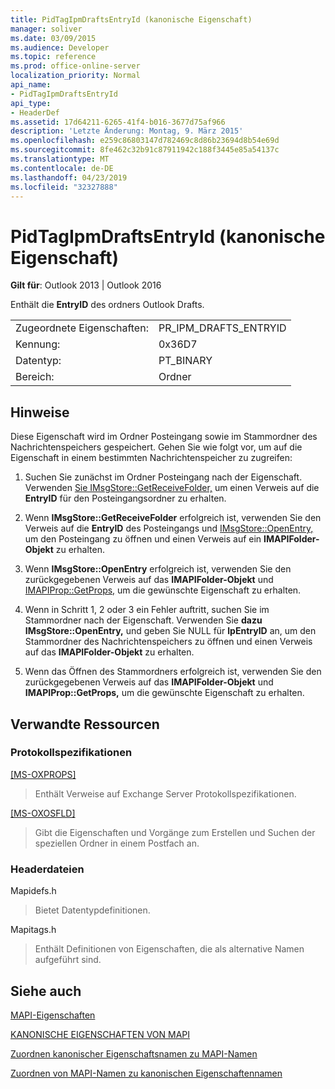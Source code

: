 ```yaml
---
title: PidTagIpmDraftsEntryId (kanonische Eigenschaft)
manager: soliver
ms.date: 03/09/2015
ms.audience: Developer
ms.topic: reference
ms.prod: office-online-server
localization_priority: Normal
api_name:
- PidTagIpmDraftsEntryId
api_type:
- HeaderDef
ms.assetid: 17d64211-6265-41f4-b016-3677d75af966
description: 'Letzte Änderung: Montag, 9. März 2015'
ms.openlocfilehash: e259c86803147d782469c8d86b23694d8b54e69d
ms.sourcegitcommit: 8fe462c32b91c87911942c188f3445e85a54137c
ms.translationtype: MT
ms.contentlocale: de-DE
ms.lasthandoff: 04/23/2019
ms.locfileid: "32327888"
---
```

# <a name="pidtagipmdraftsentryid-canonical-property"></a>PidTagIpmDraftsEntryId (kanonische Eigenschaft)

  
  
**Gilt für**: Outlook 2013 | Outlook 2016 
  
Enthält die **EntryID** des ordners Outlook Drafts. 
  
|||
|:-----|:-----|
|Zugeordnete Eigenschaften:  <br/> |PR_IPM_DRAFTS_ENTRYID  <br/> |
|Kennung:  <br/> |0x36D7  <br/> |
|Datentyp:  <br/> |PT_BINARY  <br/> |
|Bereich:  <br/> |Ordner  <br/> |
   
## <a name="remarks"></a>Hinweise

Diese Eigenschaft wird im Ordner Posteingang sowie im Stammordner des Nachrichtenspeichers gespeichert. Gehen Sie wie folgt vor, um auf die Eigenschaft in einem bestimmten Nachrichtenspeicher zu zugreifen: 
  
1. Suchen Sie zunächst im Ordner Posteingang nach der Eigenschaft. Verwenden [Sie IMsgStore::GetReceiveFolder,](imsgstore-getreceivefolder.md) um einen Verweis auf die **EntryID** für den Posteingangsordner zu erhalten. 
    
2. Wenn **IMsgStore::GetReceiveFolder** erfolgreich ist, verwenden Sie den Verweis auf die **EntryID** des Posteingangs und [IMsgStore::OpenEntry,](imsgstore-openentry.md) um den Posteingang zu öffnen und einen Verweis auf ein **IMAPIFolder-Objekt** zu erhalten. 
    
3. Wenn **IMsgStore::OpenEntry** erfolgreich ist, verwenden Sie den zurückgegebenen Verweis auf das **IMAPIFolder-Objekt** und [IMAPIProp::GetProps,](imapiprop-getprops.md) um die gewünschte Eigenschaft zu erhalten. 
    
4. Wenn in Schritt 1, 2 oder 3 ein Fehler auftritt, suchen Sie im Stammordner nach der Eigenschaft. Verwenden Sie **dazu IMsgStore::OpenEntry,** und geben Sie NULL für **lpEntryID** an, um den Stammordner des Nachrichtenspeichers zu öffnen und einen Verweis auf das **IMAPIFolder-Objekt** zu erhalten. 
    
5. Wenn das Öffnen des Stammordners erfolgreich ist, verwenden Sie den zurückgegebenen Verweis auf das **IMAPIFolder-Objekt** und **IMAPIProp::GetProps,** um die gewünschte Eigenschaft zu erhalten. 
    
## <a name="related-resources"></a>Verwandte Ressourcen

### <a name="protocol-specifications"></a>Protokollspezifikationen

[[MS-OXPROPS]](https://msdn.microsoft.com/library/f6ab1613-aefe-447d-a49c-18217230b148%28Office.15%29.aspx)
  
> Enthält Verweise auf Exchange Server Protokollspezifikationen.
    
[[MS-OXOSFLD]](https://msdn.microsoft.com/library/a60e9c16-2ba8-424b-b60c-385a8a2837cb%28Office.15%29.aspx)
  
> Gibt die Eigenschaften und Vorgänge zum Erstellen und Suchen der speziellen Ordner in einem Postfach an.
    
### <a name="header-files"></a>Headerdateien

Mapidefs.h
  
> Bietet Datentypdefinitionen.
    
Mapitags.h
  
> Enthält Definitionen von Eigenschaften, die als alternative Namen aufgeführt sind.
    
## <a name="see-also"></a>Siehe auch



[MAPI-Eigenschaften](mapi-properties.md)
  
[KANONISCHE EIGENSCHAFTEN VON MAPI](mapi-canonical-properties.md)
  
[Zuordnen kanonischer Eigenschaftsnamen zu MAPI-Namen](mapping-canonical-property-names-to-mapi-names.md)
  
[Zuordnen von MAPI-Namen zu kanonischen Eigenschaftennamen](mapping-mapi-names-to-canonical-property-names.md)

